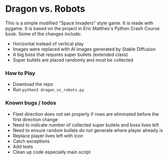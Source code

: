 # Dragon vs. Robots

This is a simple modified "Space Invaders" style game. It is made with pygame.
It is based on the project in Eric Matthes's Python Crash Course book. Some
of the changes include:

- Horizontal instead of vertical play
- Images were replaced with AI images generated by Stable Diffusion
- A big boss that requires super bullets (extended class)
- Super bullets are placed randomly and must be collected

### How to Play

- Download the repo
- Run `python3 dragon_vs_robots.py`

### Known bugs / todos

- Fleet direction does not set properly if rows are eliminated before the first direction change
- Need to indicate number of collected super bullets and boss lives left
- Need to ensure random bullets do not generate where player already is
- Replace player lives left with icon
- Catch exceptions
- Add tests
- Clean up code especially main script